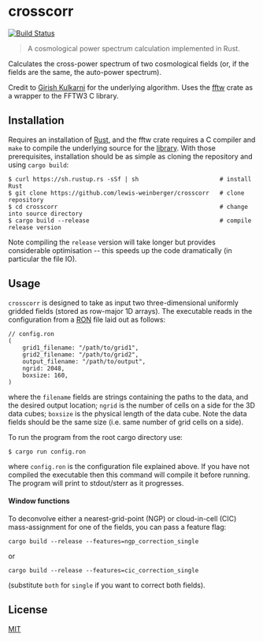 # crosscorr
[![Build Status](https://travis-ci.com/lewis-weinberger/crosscorr.svg?token=8y51CrY5osH9tmS8LkNZ&branch=master)](https://travis-ci.com/lewis-weinberger/crosscorr)

> A cosmological power spectrum calculation implemented in Rust.

Calculates the cross-power spectrum of two cosmological fields (or, if the fields are the same, the auto-power spectrum).

Credit to [Girish Kulkarni](https://github.com/gkulkarni) for the underlying algorithm. Uses the [fftw](https://github.com/rust-math/fftw) crate as a wrapper to the FFTW3 C library.

## Installation
Requires an installation of [Rust](https://www.rust-lang.org/tools/install), and the fftw crate requires a C compiler and `make` to compile the underlying source for the [library](http://www.fftw.org/index.html). With those prerequisites, installation should be as simple as cloning the repository and using `cargo build`:

    $ curl https://sh.rustup.rs -sSf | sh                       # install Rust
    $ git clone https://github.com/lewis-weinberger/crosscorr   # clone repository
    $ cd crosscorr                                              # change into source directory
    $ cargo build --release                                     # compile release version

Note compiling the `release` version will take longer but provides considerable optimisation -- this speeds up the code dramatically (in particular the file IO).

## Usage
`crosscorr` is designed to take as input two three-dimensional uniformly gridded fields (stored as row-major 1D arrays). The executable reads in the configuration from a [RON](https://github.com/ron-rs/ron) file laid out as follows:

```
// config.ron
(
    grid1_filename: "/path/to/grid1",
    grid2_filename: "/path/to/grid2",
    output_filename: "/path/to/output",
    ngrid: 2048,
    boxsize: 160,
)
```

where the `filename` fields are strings containing the paths to the data, and 
the desired output location; `ngrid` is the number of cells on a side for the
3D data cubes; `boxsize` is the physical length of the data cube. Note the data fields should be the same size (i.e. same number of grid cells on a side).

To run the program from the root cargo directory use:

```
$ cargo run config.ron
```

where `config.ron` is the configuration file explained above. If you have not compiled the executable then this command will compile it before running. The program will print to stdout/sterr as it progresses.

#### Window functions
To deconvolve either a nearest-grid-point (NGP) or cloud-in-cell (CIC) mass-assignment for one of the fields, you can pass a feature flag:

    cargo build --release --features=ngp_correction_single

or

    cargo build --release --features=cic_correction_single

(substitute `both` for `single` if you want to correct both fields).

## License

[MIT](./LICENSE)
